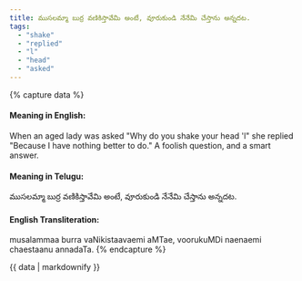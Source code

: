 ```yaml
---
title: ముసలమ్మా బుర్ర వణికిస్తావేమి అంటే, వూరుకుండి నేనేమి చేస్తాను అన్నదట.
tags:
  - "shake"
  - "replied"
  - "l"
  - "head"
  - "asked"
---
```


{% capture data %}
#### Meaning in English:
When an aged lady was asked "Why do you shake your head 'l" she replied "Because I have nothing better to do."
A foolish question, and a smart answer.

#### Meaning in Telugu:
ముసలమ్మా బుర్ర వణికిస్తావేమి అంటే, వూరుకుండి నేనేమి చేస్తాను అన్నదట.

#### English Transliteration:
musalammaa burra vaNikistaavaemi aMTae, voorukuMDi naenaemi chaestaanu annadaTa.
{% endcapture %}

<div class="notice">{{ data | markdownify }}</div>

